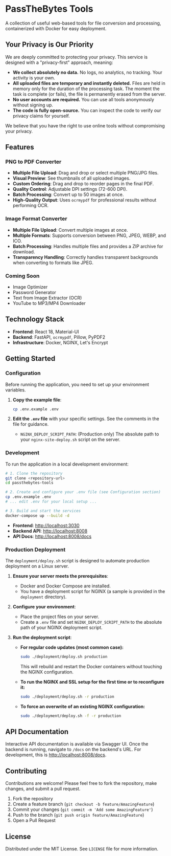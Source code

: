 # PassTheBytes Tools

A collection of useful web-based tools for file conversion and processing, containerized with Docker for easy deployment.

## Your Privacy is Our Priority

We are deeply committed to protecting your privacy. This service is designed with a "privacy-first" approach, meaning:

-   **We collect absolutely no data.** No logs, no analytics, no tracking. Your activity is your own.
-   **All uploaded files are temporary and instantly deleted.** Files are held in memory only for the duration of the processing task. The moment the task is complete (or fails), the file is permanently erased from the server.
-   **No user accounts are required.** You can use all tools anonymously without signing up.
-   **The code is fully open-source.** You can inspect the code to verify our privacy claims for yourself.

We believe that you have the right to use online tools without compromising your privacy.

## Features

### PNG to PDF Converter
- **Multiple File Upload**: Drag and drop or select multiple PNG/JPG files.
- **Visual Preview**: See thumbnails of all uploaded images.
- **Custom Ordering**: Drag and drop to reorder pages in the final PDF.
- **Quality Control**: Adjustable DPI settings (72-600 DPI).
- **Batch Processing**: Convert up to 50 images at once.
- **High-Quality Output**: Uses `ocrmypdf` for professional results without performing OCR.

### Image Format Converter
- **Multiple File Upload**: Convert multiple images at once.
- **Multiple Formats**: Supports conversion between PNG, JPEG, WEBP, and ICO.
- **Batch Processing**: Handles multiple files and provides a ZIP archive for download.
- **Transparency Handling**: Correctly handles transparent backgrounds when converting to formats like JPEG.

### Coming Soon
- Image Optimizer
- Password Generator
- Text from Image Extractor (OCR)
- YouTube to MP3/MP4 Downloader

## Technology Stack

- **Frontend**: React 18, Material-UI
- **Backend**: FastAPI, `ocrmypdf`, Pillow, PyPDF2
- **Infrastructure**: Docker, NGINX, Let's Encrypt

## Getting Started

### Configuration

Before running the application, you need to set up your environment variables.

1.  **Copy the example file**:
    ```bash
    cp .env.example .env
    ```
2.  **Edit the `.env` file** with your specific settings. See the comments in the file for guidance.

    - `NGINX_DEPLOY_SCRIPT_PATH`: (Production only) The absolute path to your `nginx-site-deploy.sh` script on the server.

### Development

To run the application in a local development environment:

```bash
# 1. Clone the repository
git clone <repository-url>
cd passthebytes-tools

# 2. Create and configure your .env file (see Configuration section)
cp .env.example .env
# ... edit .env for your local setup ...

# 3. Build and start the services
docker-compose up --build -d
```

- **Frontend**: [http://localhost:3030](http://localhost:3030)
- **Backend API**: [http://localhost:8008](http://localhost:8008)
- **API Docs**: [http://localhost:8008/docs](http://localhost:8008/docs)

### Production Deployment

The `deployment/deploy.sh` script is designed to automate production deployment on a Linux server.

1.  **Ensure your server meets the prerequisites**:
    - Docker and Docker Compose are installed.
    - You have a deployment script for NGINX (a sample is provided in the `deployment` directory).

2.  **Configure your environment**:
    - Place the project files on your server.
    - Create a `.env` file and set `NGINX_DEPLOY_SCRIPT_PATH` to the absolute path of your NGINX deployment script.

3.  **Run the deployment script**:

    - **For regular code updates (most common case):**
      ```bash
      sudo ./deployment/deploy.sh production
      ```
      This will rebuild and restart the Docker containers without touching the NGINX configuration.

    - **To run the NGINX and SSL setup for the first time or to reconfigure it:**
      ```bash
      sudo ./deployment/deploy.sh -r production
      ```

    - **To force an overwrite of an existing NGINX configuration:**
      ```bash
      sudo ./deployment/deploy.sh -f -r production
      ```

## API Documentation

Interactive API documentation is available via Swagger UI. Once the backend is running, navigate to `/docs` on the backend's URL. For development, this is [http://localhost:8008/docs](http://localhost:8008/docs).

## Contributing

Contributions are welcome! Please feel free to fork the repository, make changes, and submit a pull request.

1.  Fork the repository
2.  Create a feature branch (`git checkout -b feature/AmazingFeature`)
3.  Commit your changes (`git commit -m 'Add some AmazingFeature'`)
4.  Push to the branch (`git push origin feature/AmazingFeature`)
5.  Open a Pull Request

## License

Distributed under the MIT License. See `LICENSE` file for more information.
